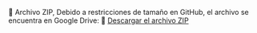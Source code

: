 📂 Archivo ZIP,
Debido a restricciones de tamaño en GitHub, el archivo se encuentra en Google Drive:
🔗 [Descargar el archivo ZIP](https://drive.google.com/file/d/1l5aRQau7g2pg6sP8O-74z-F4jVHf3G3-/view?usp=sharing)
